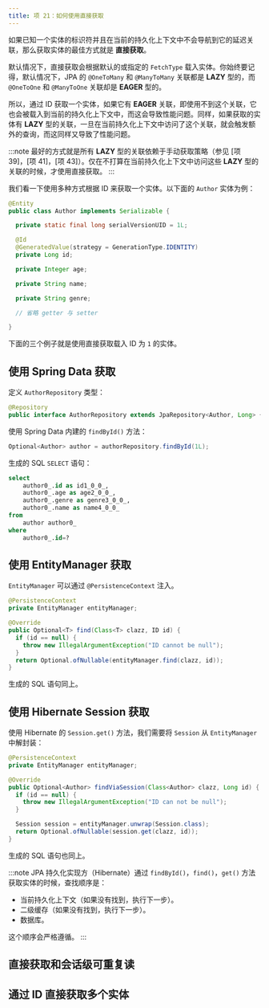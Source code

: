 ```yaml
---
title: 项 21：如何使用直接获取
---
```


如果已知一个实体的标识符并且在当前的持久化上下文中不会导航到它的延迟关联，那么获取实体的最佳方式就是 **直接获取**。

默认情况下，直接获取会根据默认的或指定的 `FetchType` 载入实体。你始终要记得，默认情况下，JPA 的 `@OneToMany` 和 `@ManyToMany` 关联都是 **LAZY** 型的，而 `@OneToOne` 和 `@ManyToOne` 关联却是 **EAGER** 型的。

所以，通过 ID 获取一个实体，如果它有 **EAGER** 关联，即使用不到这个关联，它也会被载入到当前的持久化上下文中，而这会导致性能问题。同样，如果获取的实体有 **LAZY** 型的关联，一旦在当前持久化上下文中访问了这个关联，就会触发额外的查询，而这同样又导致了性能问题。

:::note
最好的方式就是所有 **LAZY** 型的关联依赖于手动获取策略（参见 [项 39]，[项 41]，[项 43]）。仅在不打算在当前持久化上下文中访问这些 **LAZY** 型的关联的时候，才使用直接获取。
:::

我们看一下使用多种方式根据 ID 来获取一个实体。以下面的 `Author` 实体为例：

```java
@Entity
public class Author implements Serializable {

  private static final long serialVersionUID = 1L;

  @Id
  @GeneratedValue(strategy = GenerationType.IDENTITY)
  private Long id;

  private Integer age;

  private String name;

  private String genre;

  // 省略 getter 与 setter

}
```

下面的三个例子就是使用直接获取载入 ID 为 `1` 的实体。

## 使用 Spring Data 获取

定义 `AuthorRepository` 类型：

```java
@Repository
public interface AuthorRepository extends JpaRepository<Author, Long> {}
```

使用 Spring Data 内建的 `findById()` 方法：

```java
Optional<Author> author = authorRepository.findById(1L);
```

生成的 SQL `SELECT` 语句：

```sql
select
    author0_.id as id1_0_0_,
    author0_.age as age2_0_0_,
    author0_.genre as genre3_0_0_,
    author0_.name as name4_0_0_
from
    author author0_
where
    author0_.id=?
```

## 使用 EntityManager 获取

`EntityManager` 可以通过 `@PersistenceContext` 注入。

```java
@PersistenceContext
private EntityManager entityManager;

@Override
public Optional<T> find(Class<T> clazz, ID id) {
  if (id == null) {
    throw new IllegalArgumentException("ID cannot be null");
  }
  return Optional.ofNullable(entityManager.find(clazz, id));
}
```

生成的 SQL 语句同上。

## 使用 Hibernate Session 获取

使用 Hibernate 的 `Session.get()` 方法，我们需要将 `Session` 从 `EntityManager` 中解封装：

```java
@PersistenceContext
private EntityManager entityManager;

@Override
public Optional<Author> findViaSession(Class<Author> clazz, Long id) {
  if (id == null) {
    throw new IllegalArgumentException("ID can not be null");
  }

  Session session = entityManager.unwrap(Session.class);
  return Optional.ofNullable(session.get(clazz, id));
}
```

生成的 SQL 语句也同上。

:::note
JPA 持久化实现方（Hibernate）通过 `findById()`，`find()`，`get()` 方法获取实体的时候，查找顺序是：

- 当前持久化上下文（如果没有找到，执行下一步）。
- 二级缓存（如果没有找到，执行下一步）。
- 数据库。

这个顺序会严格遵循。
:::

## 直接获取和会话级可重复读

## 通过 ID 直接获取多个实体